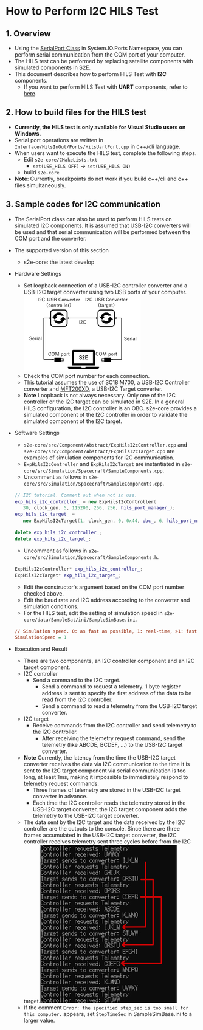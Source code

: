 # How to Perform I2C HILS Test

## 1.  Overview
- Using the [SerialPort Class](https://docs.microsoft.com/en-us/dotnet/api/system.io.ports.serialport?view=dotnet-plat-ext-5.0) in System.IO.Ports Namespace, you can perform serial communication from the COM port of your computer.
- The HILS test can be performed by replacing satellite components with simulated components in S2E.
- This document describes how to perform HILS Test with **I2C** components.
   - If you want to perform HILS Test with **UART** components, refer to [here](./HowToPerformUartHilsTest.md).

## 2. How to build files for the HILS test
- **Currently, the HILS test is only available for Visual Studio users on Windows.**
- Serial port operations are written in `Interface/HilsInOut/Ports/HilsUartPort.cpp` in c++/cli language.
- When users want to execute the HILS test, complete the following steps.
  - Edit `s2e-core/CMakeLists.txt`
    - `set(USE_HILS OFF)` -> `set(USE_HILS ON)`
  - build `s2e-core`
- **Note**: Currently, breakpoints do not work if you build c++/cli and c++ files simultaneously.

## 3. Sample codes for I2C communication
- The SerialPort class can also be used to perform HILS tests on simulated I2C components. It is assumed that USB-I2C converters will be used and that serial communication will be performed between the COM port and the converter.
- The supported version of this section
  - s2e-core: the latest develop
- Hardware Settings
  - Set loopback connection of a USB-I2C controller converter and a USB-I2C target converter using two USB ports of your computer.<img src="./figs/SerialPortCommunication_I2CLoopback.png" alt="SerialPortCommunicationConfirmation" style="zoom: 30%;" />
  - Check the COM port number for each connection.
  - This tutorial assumes the use of [SC18IM700](https://www.nxp.com/docs/en/data-sheet/SC18IM700.pdf), a USB-I2C Controller converter and [MFT200XD](https://www.ftdichip.com/Support/Documents/DataSheets/ICs/DS_FT200XD.pdf), a USB-I2C Target converter.
  - **Note** Loopback is not always necessary. Only one of the I2C controller or the I2C target can be simulated in S2E. In a general HILS configuration, the I2C controller is an OBC. s2e-core provides a simulated component of the I2C controller in order to validate the simulated component of the I2C target.
- Software Settings
   - `s2e-core/src/Component/Abstract/ExpHilsI2cController.cpp` and `s2e-core/src/Component/Abstract/ExpHilsI2cTarget.cpp` are examples of simulation components for I2C communication.
   - `ExpHilsI2cController` and `ExpHilsI2cTarget` are instantiated in `s2e-core/src/Simulation/Spacecraft/SampleComponents.cpp`.
   - Uncomment as follows in `s2e-core/src/Simulation/Spacecraft/SampleComponents.cpp`.
   ```c++
  // I2C tutorial. Comment out when not in use.
  exp_hils_i2c_controller_ = new ExpHilsI2cController(
      30, clock_gen, 5, 115200, 256, 256, hils_port_manager_);
  exp_hils_i2c_target_ =
      new ExpHilsI2cTarget(1, clock_gen, 0, 0x44, obc_, 6, hils_port_manager_);
   ```
   ```c++
  delete exp_hils_i2c_controller_;
  delete exp_hils_i2c_target_;
   ```
    - Uncomment as follows in `s2e-core/src/Simulation/Spacecraft/SampleComponents.h`.
   ```c++
  ExpHilsI2cController* exp_hils_i2c_controller_;
  ExpHilsI2cTarget* exp_hils_i2c_target_;
   ```
   - Edit the constructor's argument based on the COM port number checked above.
   - Edit the baud rate and I2C address according to the converter and simulation conditions.
   - For the HILS test, edit the setting of simulation speed in `s2e-core/data/SampleSat/ini/SampleSimBase.ini`.
   ```ini
   // Simulation speed. 0: as fast as possible, 1: real-time, >1: faster than real-time, <1: slower than real-time
   SimulationSpeed = 1
   ```

- Execution and Result
  - There are two components, an I2C controller component and an I2C target component.
  - I2C controller
    - Send a command to the I2C target.
      - Send a command to request a telemetry. 1 byte register address is sent to specify the first address of the data to be read from the I2C controller.
      - Send a command to read a telemetry from the USB-I2C target converter.
  - I2C target
    - Receive commands from the I2C controller and send telemetry to the I2C controller.
      - After receiving the telemetry request command, send the telemetry (like ABCDE, BCDEF, ...) to the USB-I2C target converter.
  - **Note** Currently, the latency from the time the USB-I2C target converter receives the data via I2C communication to the time it is sent to the I2C target component via serial communication is too long, at least 1ms, making it impossible to immediately respond to telemetry request commands.
    - Three frames of telemetry are stored in the USB-I2C target converter in advance.
    - Each time the I2C controller reads the telemetry stored in the USB-I2C target converter, the I2C target component adds the telemetry to the USB-I2C target converter.
  -  The data sent by the I2C target and the data received by the I2C controller are the outputs to the console. Since there are three frames accumulated in the USB-I2C target converter, the I2C controller receives telemetry sent three cycles before from the I2C target.<img src="./figs/SerialPortCommunication_Confirmation2.png" alt="SerialPortCommunicationConfirmation" style="zoom: 50%;" />
  - If the comment `Error: the specified step_sec is too small for this computer.` appears, set `StepTimeSec` in SampleSimBase.ini to a larger value.